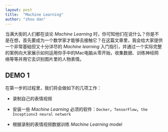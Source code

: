 ```yaml
---
layout: post
title:  "Machine Learning"
author: "zhou dan"
---
```


当满大街的人们都在谈论 *Machine Learning* 时，你可知他们在说什么？你是不是在想，首先要成为一个数学家才能够去接触它？在这篇文章里，我会给大家提供一个非常基础但又十分详尽的 *Machine learning* 入门指引，并通过一个实际完整的案例向大家展示如何运用你手中的Mac电脑从零开始，收集数据、训练神经网络等等并用它去识别图片里的人物表情。

<!-- more -->

## DEMO 1
在第一步的过程里，我们将会做如下的几项工作：

* 录制自己的表情视频
* 安装一些 *Machine Learning* 必须的软件：`Docker`，`TensorFlow`，`the Inceptionv3 neural network`

* 根据录制的表情视频数据训练 *Machine Learning* model



